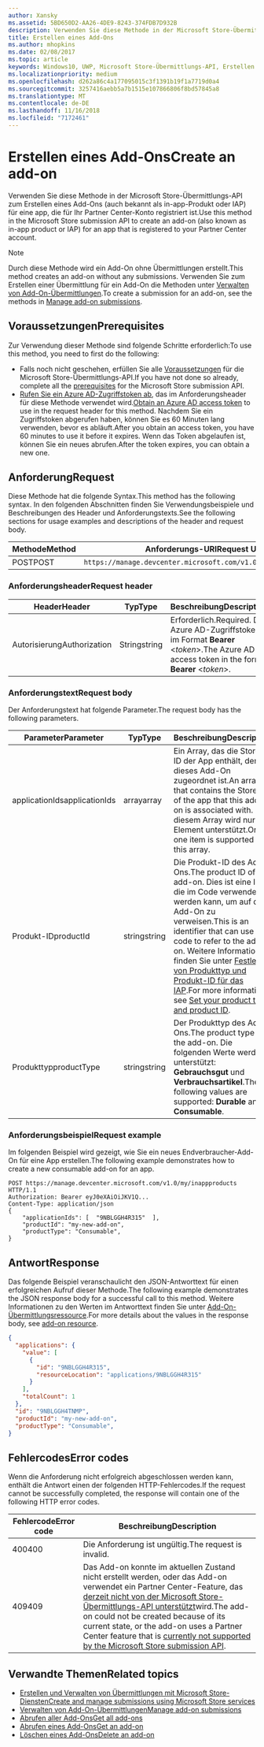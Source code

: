 ```yaml
---
author: Xansky
ms.assetid: 5BD650D2-AA26-4DE9-8243-374FDB7D932B
description: Verwenden Sie diese Methode in der Microsoft Store-Übermittlungs-API zum Erstellen eines Add-Ons für eine app, die für Ihr PartnerCenter-Konto registriert ist.
title: Erstellen eines Add-Ons
ms.author: mhopkins
ms.date: 02/08/2017
ms.topic: article
keywords: Windows10, UWP, Microsoft Store-Übermittlungs-API, Erstellen eines Add-Ons, In-App-Produkt, IAP
ms.localizationpriority: medium
ms.openlocfilehash: d262a86c4a177095015c3f1391b19f1a7719d0a4
ms.sourcegitcommit: 3257416aebb5a7b1515e107866806f8bd57845a8
ms.translationtype: MT
ms.contentlocale: de-DE
ms.lasthandoff: 11/16/2018
ms.locfileid: "7172461"
---
```

# <a name="create-an-add-on"></a><span data-ttu-id="e4ec8-104">Erstellen eines Add-Ons</span><span class="sxs-lookup"><span data-stu-id="e4ec8-104">Create an add-on</span></span>

<span data-ttu-id="e4ec8-105">Verwenden Sie diese Methode in der Microsoft Store-Übermittlungs-API zum Erstellen eines Add-Ons (auch bekannt als in-app-Produkt oder IAP) für eine app, die für Ihr Partner Center-Konto registriert ist.</span><span class="sxs-lookup"><span data-stu-id="e4ec8-105">Use this method in the Microsoft Store submission API to create an add-on (also known as in-app product or IAP) for an app that is registered to your Partner Center account.</span></span>

> [!NOTE]
> <span data-ttu-id="e4ec8-106">Durch diese Methode wird ein Add-On ohne Übermittlungen erstellt.</span><span class="sxs-lookup"><span data-stu-id="e4ec8-106">This method creates an add-on without any submissions.</span></span> <span data-ttu-id="e4ec8-107">Verwenden Sie zum Erstellen einer Übermittlung für ein Add-On die Methoden unter [Verwalten von Add-On-Übermittlungen](manage-add-on-submissions.md).</span><span class="sxs-lookup"><span data-stu-id="e4ec8-107">To create a submission for an add-on, see the methods in [Manage add-on submissions](manage-add-on-submissions.md).</span></span>

## <a name="prerequisites"></a><span data-ttu-id="e4ec8-108">Voraussetzungen</span><span class="sxs-lookup"><span data-stu-id="e4ec8-108">Prerequisites</span></span>

<span data-ttu-id="e4ec8-109">Zur Verwendung dieser Methode sind folgende Schritte erforderlich:</span><span class="sxs-lookup"><span data-stu-id="e4ec8-109">To use this method, you need to first do the following:</span></span>

* <span data-ttu-id="e4ec8-110">Falls noch nicht geschehen, erfüllen Sie alle [Voraussetzungen](create-and-manage-submissions-using-windows-store-services.md#prerequisites) für die Microsoft Store-Übermittlungs-API.</span><span class="sxs-lookup"><span data-stu-id="e4ec8-110">If you have not done so already, complete all the [prerequisites](create-and-manage-submissions-using-windows-store-services.md#prerequisites) for the Microsoft Store submission API.</span></span>
* <span data-ttu-id="e4ec8-111">[Rufen Sie ein Azure AD-Zugriffstoken ab](create-and-manage-submissions-using-windows-store-services.md#obtain-an-azure-ad-access-token), das im Anforderungsheader für diese Methode verwendet wird.</span><span class="sxs-lookup"><span data-stu-id="e4ec8-111">[Obtain an Azure AD access token](create-and-manage-submissions-using-windows-store-services.md#obtain-an-azure-ad-access-token) to use in the request header for this method.</span></span> <span data-ttu-id="e4ec8-112">Nachdem Sie ein Zugriffstoken abgerufen haben, können Sie es 60 Minuten lang verwenden, bevor es abläuft.</span><span class="sxs-lookup"><span data-stu-id="e4ec8-112">After you obtain an access token, you have 60 minutes to use it before it expires.</span></span> <span data-ttu-id="e4ec8-113">Wenn das Token abgelaufen ist, können Sie ein neues abrufen.</span><span class="sxs-lookup"><span data-stu-id="e4ec8-113">After the token expires, you can obtain a new one.</span></span>

## <a name="request"></a><span data-ttu-id="e4ec8-114">Anforderung</span><span class="sxs-lookup"><span data-stu-id="e4ec8-114">Request</span></span>

<span data-ttu-id="e4ec8-115">Diese Methode hat die folgende Syntax.</span><span class="sxs-lookup"><span data-stu-id="e4ec8-115">This method has the following syntax.</span></span> <span data-ttu-id="e4ec8-116">In den folgenden Abschnitten finden Sie Verwendungsbeispiele und Beschreibungen des Header und Anforderungstexts.</span><span class="sxs-lookup"><span data-stu-id="e4ec8-116">See the following sections for usage examples and descriptions of the header and request body.</span></span>

| <span data-ttu-id="e4ec8-117">Methode</span><span class="sxs-lookup"><span data-stu-id="e4ec8-117">Method</span></span> | <span data-ttu-id="e4ec8-118">Anforderungs-URI</span><span class="sxs-lookup"><span data-stu-id="e4ec8-118">Request URI</span></span>                                                      |
|--------|------------------------------------------------------------------|
| <span data-ttu-id="e4ec8-119">POST</span><span class="sxs-lookup"><span data-stu-id="e4ec8-119">POST</span></span>    | ```https://manage.devcenter.microsoft.com/v1.0/my/inappproducts``` |


### <a name="request-header"></a><span data-ttu-id="e4ec8-120">Anforderungsheader</span><span class="sxs-lookup"><span data-stu-id="e4ec8-120">Request header</span></span>

| <span data-ttu-id="e4ec8-121">Header</span><span class="sxs-lookup"><span data-stu-id="e4ec8-121">Header</span></span>        | <span data-ttu-id="e4ec8-122">Typ</span><span class="sxs-lookup"><span data-stu-id="e4ec8-122">Type</span></span>   | <span data-ttu-id="e4ec8-123">Beschreibung</span><span class="sxs-lookup"><span data-stu-id="e4ec8-123">Description</span></span>                                                                 |
|---------------|--------|-----------------------------------------------------------------------------|
| <span data-ttu-id="e4ec8-124">Autorisierung</span><span class="sxs-lookup"><span data-stu-id="e4ec8-124">Authorization</span></span> | <span data-ttu-id="e4ec8-125">String</span><span class="sxs-lookup"><span data-stu-id="e4ec8-125">string</span></span> | <span data-ttu-id="e4ec8-126">Erforderlich.</span><span class="sxs-lookup"><span data-stu-id="e4ec8-126">Required.</span></span> <span data-ttu-id="e4ec8-127">Das Azure AD-Zugriffstoken im Format **Bearer** &lt;*token*&gt;.</span><span class="sxs-lookup"><span data-stu-id="e4ec8-127">The Azure AD access token in the form **Bearer** &lt;*token*&gt;.</span></span> |


### <a name="request-body"></a><span data-ttu-id="e4ec8-128">Anforderungstext</span><span class="sxs-lookup"><span data-stu-id="e4ec8-128">Request body</span></span>

<span data-ttu-id="e4ec8-129">Der Anforderungstext hat folgende Parameter.</span><span class="sxs-lookup"><span data-stu-id="e4ec8-129">The request body has the following parameters.</span></span>

|  <span data-ttu-id="e4ec8-130">Parameter</span><span class="sxs-lookup"><span data-stu-id="e4ec8-130">Parameter</span></span>  |  <span data-ttu-id="e4ec8-131">Typ</span><span class="sxs-lookup"><span data-stu-id="e4ec8-131">Type</span></span>  |  <span data-ttu-id="e4ec8-132">Beschreibung</span><span class="sxs-lookup"><span data-stu-id="e4ec8-132">Description</span></span>  |  <span data-ttu-id="e4ec8-133">Erforderlich</span><span class="sxs-lookup"><span data-stu-id="e4ec8-133">Required</span></span>  |
|------|------|------|------|
|  <span data-ttu-id="e4ec8-134">applicationIds</span><span class="sxs-lookup"><span data-stu-id="e4ec8-134">applicationIds</span></span>  |  <span data-ttu-id="e4ec8-135">array</span><span class="sxs-lookup"><span data-stu-id="e4ec8-135">array</span></span>  |  <span data-ttu-id="e4ec8-136">Ein Array, das die Store-ID der App enthält, der dieses Add-On zugeordnet ist.</span><span class="sxs-lookup"><span data-stu-id="e4ec8-136">An array that contains the Store ID of the app that this add-on is associated with.</span></span> <span data-ttu-id="e4ec8-137">In diesem Array wird nur ein Element unterstützt.</span><span class="sxs-lookup"><span data-stu-id="e4ec8-137">Only one item is supported in this array.</span></span>   |  <span data-ttu-id="e4ec8-138">Ja</span><span class="sxs-lookup"><span data-stu-id="e4ec8-138">Yes</span></span>  |
|  <span data-ttu-id="e4ec8-139">Produkt-ID</span><span class="sxs-lookup"><span data-stu-id="e4ec8-139">productId</span></span>  |  <span data-ttu-id="e4ec8-140">string</span><span class="sxs-lookup"><span data-stu-id="e4ec8-140">string</span></span>  |  <span data-ttu-id="e4ec8-141">Die Produkt-ID des Add-Ons.</span><span class="sxs-lookup"><span data-stu-id="e4ec8-141">The product ID of the add-on.</span></span> <span data-ttu-id="e4ec8-142">Dies ist eine ID, die im Code verwendet werden kann, um auf das Add-On zu verweisen.</span><span class="sxs-lookup"><span data-stu-id="e4ec8-142">This is an identifier that can use in code to refer to the add-on.</span></span> <span data-ttu-id="e4ec8-143">Weitere Informationen finden Sie unter [Festlegen von Produkttyp und Produkt-ID für das IAP](https://msdn.microsoft.com/windows/uwp/publish/set-your-iap-product-id).</span><span class="sxs-lookup"><span data-stu-id="e4ec8-143">For more information, see [Set your product type and product ID](https://msdn.microsoft.com/windows/uwp/publish/set-your-iap-product-id).</span></span>  |  <span data-ttu-id="e4ec8-144">Ja</span><span class="sxs-lookup"><span data-stu-id="e4ec8-144">Yes</span></span>  |
|  <span data-ttu-id="e4ec8-145">Produkttyp</span><span class="sxs-lookup"><span data-stu-id="e4ec8-145">productType</span></span>  |  <span data-ttu-id="e4ec8-146">string</span><span class="sxs-lookup"><span data-stu-id="e4ec8-146">string</span></span>  |  <span data-ttu-id="e4ec8-147">Der Produkttyp des Add-Ons.</span><span class="sxs-lookup"><span data-stu-id="e4ec8-147">The product type of the add-on.</span></span> <span data-ttu-id="e4ec8-148">Die folgenden Werte werden unterstützt: **Gebrauchsgut** und **Verbrauchsartikel**.</span><span class="sxs-lookup"><span data-stu-id="e4ec8-148">The following values are supported: **Durable** and **Consumable**.</span></span>  |  <span data-ttu-id="e4ec8-149">Ja</span><span class="sxs-lookup"><span data-stu-id="e4ec8-149">Yes</span></span>  |


### <a name="request-example"></a><span data-ttu-id="e4ec8-150">Anforderungsbeispiel</span><span class="sxs-lookup"><span data-stu-id="e4ec8-150">Request example</span></span>

<span data-ttu-id="e4ec8-151">Im folgenden Beispiel wird gezeigt, wie Sie ein neues Endverbraucher-Add-On für eine App erstellen.</span><span class="sxs-lookup"><span data-stu-id="e4ec8-151">The following example demonstrates how to create a new consumable add-on for an app.</span></span>

```syntax
POST https://manage.devcenter.microsoft.com/v1.0/my/inappproducts HTTP/1.1
Authorization: Bearer eyJ0eXAiOiJKV1Q...
Content-Type: application/json
{
    "applicationIds": [  "9NBLGGH4R315"  ],
    "productId": "my-new-add-on",
    "productType": "Consumable",
}
```

## <a name="response"></a><span data-ttu-id="e4ec8-152">Antwort</span><span class="sxs-lookup"><span data-stu-id="e4ec8-152">Response</span></span>

<span data-ttu-id="e4ec8-153">Das folgende Beispiel veranschaulicht den JSON-Antworttext für einen erfolgreichen Aufruf dieser Methode.</span><span class="sxs-lookup"><span data-stu-id="e4ec8-153">The following example demonstrates the JSON response body for a successful call to this method.</span></span> <span data-ttu-id="e4ec8-154">Weitere Informationen zu den Werten im Antworttext finden Sie unter [Add-On-Übermittlungsressource](manage-add-ons.md#add-on-object).</span><span class="sxs-lookup"><span data-stu-id="e4ec8-154">For more details about the values in the response body, see [add-on resource](manage-add-ons.md#add-on-object).</span></span>

```json
{
  "applications": {
    "value": [
      {
        "id": "9NBLGGH4R315",
        "resourceLocation": "applications/9NBLGGH4R315"
      }
    ],
    "totalCount": 1
  },
  "id": "9NBLGGH4TNMP",
  "productId": "my-new-add-on",
  "productType": "Consumable",
}
```

## <a name="error-codes"></a><span data-ttu-id="e4ec8-155">Fehlercodes</span><span class="sxs-lookup"><span data-stu-id="e4ec8-155">Error codes</span></span>

<span data-ttu-id="e4ec8-156">Wenn die Anforderung nicht erfolgreich abgeschlossen werden kann, enthält die Antwort einen der folgenden HTTP-Fehlercodes.</span><span class="sxs-lookup"><span data-stu-id="e4ec8-156">If the request cannot be successfully completed, the response will contain one of the following HTTP error codes.</span></span>

| <span data-ttu-id="e4ec8-157">Fehlercode</span><span class="sxs-lookup"><span data-stu-id="e4ec8-157">Error code</span></span> |  <span data-ttu-id="e4ec8-158">Beschreibung</span><span class="sxs-lookup"><span data-stu-id="e4ec8-158">Description</span></span>                                                                                                                                                                           |
|--------|------------------|
| <span data-ttu-id="e4ec8-159">400</span><span class="sxs-lookup"><span data-stu-id="e4ec8-159">400</span></span>  | <span data-ttu-id="e4ec8-160">Die Anforderung ist ungültig.</span><span class="sxs-lookup"><span data-stu-id="e4ec8-160">The request is invalid.</span></span> |
| <span data-ttu-id="e4ec8-161">409</span><span class="sxs-lookup"><span data-stu-id="e4ec8-161">409</span></span>  | <span data-ttu-id="e4ec8-162">Das Add-on konnte im aktuellen Zustand nicht erstellt werden, oder das Add-on verwendet ein Partner Center-Feature, das [derzeit nicht von der Microsoft Store-Übermittlungs-API unterstützt](create-and-manage-submissions-using-windows-store-services.md#not_supported)wird.</span><span class="sxs-lookup"><span data-stu-id="e4ec8-162">The add-on could not be created because of its current state, or the add-on uses a Partner Center feature that is [currently not supported by the Microsoft Store submission API](create-and-manage-submissions-using-windows-store-services.md#not_supported).</span></span> |   


## <a name="related-topics"></a><span data-ttu-id="e4ec8-163">Verwandte Themen</span><span class="sxs-lookup"><span data-stu-id="e4ec8-163">Related topics</span></span>

* [<span data-ttu-id="e4ec8-164">Erstellen und Verwalten von Übermittlungen mit Microsoft Store-Diensten</span><span class="sxs-lookup"><span data-stu-id="e4ec8-164">Create and manage submissions using Microsoft Store services</span></span>](create-and-manage-submissions-using-windows-store-services.md)
* [<span data-ttu-id="e4ec8-165">Verwalten von Add-On-Übermittlungen</span><span class="sxs-lookup"><span data-stu-id="e4ec8-165">Manage add-on submissions</span></span>](manage-add-on-submissions.md)
* [<span data-ttu-id="e4ec8-166">Abrufen aller Add-Ons</span><span class="sxs-lookup"><span data-stu-id="e4ec8-166">Get all add-ons</span></span>](get-all-add-ons.md)
* [<span data-ttu-id="e4ec8-167">Abrufen eines Add-Ons</span><span class="sxs-lookup"><span data-stu-id="e4ec8-167">Get an add-on</span></span>](get-an-add-on.md)
* [<span data-ttu-id="e4ec8-168">Löschen eines Add-Ons</span><span class="sxs-lookup"><span data-stu-id="e4ec8-168">Delete an add-on</span></span>](delete-an-add-on.md)
